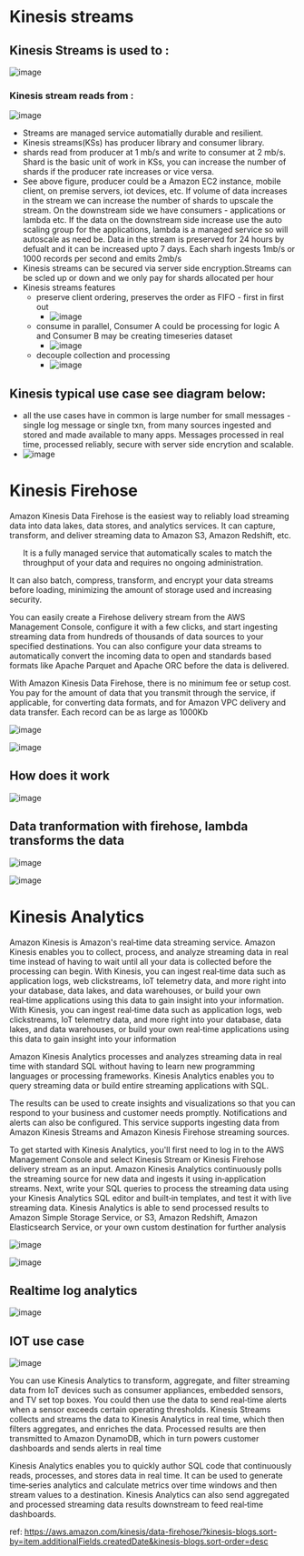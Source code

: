 # Kinesis streams
## Kinesis Streams is used to :
![image](https://user-images.githubusercontent.com/52529498/140963179-d2cbd175-ef20-45ba-b558-a533abc3d5e6.png)

### Kinesis stream reads from : 
![image](https://user-images.githubusercontent.com/52529498/140964922-fb652512-8700-437c-9d69-27cd7b461a45.png)

- Streams are managed service automatially durable and resilient.
- Kinesis streams(KSs) has producer library and consumer library. 
- shards read from producer at 1 mb/s and write to consumer at 2 mb/s. Shard is the basic unit of work in KSs, you can increase the number of shards if the producer rate increases or vice versa.
- See above figure, producer could be a Amazon EC2 instance, mobile client, on premise servers, iot devices, etc. If volume of data increases in the stream we can increase the number of shards to upscale the stream. On the downstream side we have consumers - applications or lambda etc. If the data on the downstream side increase use the auto scaling group for the applications, lambda is a managed service so will autoscale as need be. Data in the stream is preserved for 24 hours by defualt and it can be increased upto 7 days. Each sharh ingests 1mb/s or 1000 records per second and emits 2mb/s
- Kinesis streams can be secured via server side encryption.Streams can be scled up or down and we only pay for shards allocated per hour
- Kinesis streams features
  - preserve client ordering, preserves the order as FIFO - first in first out
    - ![image](https://user-images.githubusercontent.com/52529498/141669323-a601dfc3-6282-4895-95d4-ed156295616e.png)
  - consume in parallel, Consumer A could be processing for logic A and Consumer B may be creating timeseries dataset
    -  ![image](https://user-images.githubusercontent.com/52529498/141673230-6ba341dd-9b7c-4300-8389-94cc9947d748.png)
  - decouple collection and processing
    - ![image](https://user-images.githubusercontent.com/52529498/141681469-6fa299bd-e3b2-4435-8211-68fb86c01853.png)


## Kinesis typical use case see diagram below:
-  all the use cases have in common is large number for small messages - single log message or single txn, from many sources ingested and stored and made available to many apps. Messages processed in real time, processed reliably, secure with server side encrytion and scalable. 
- ![image](https://user-images.githubusercontent.com/52529498/141680350-e660a089-e61c-4915-ad72-5765ad273ec2.png)


# Kinesis Firehose
Amazon Kinesis Data Firehose is the easiest way to reliably load streaming data into data lakes, data stores, and analytics services. It can capture, transform, and deliver streaming data to Amazon S3, Amazon Redshift, etc.  <ul>It is a fully managed service that automatically scales to match the throughput of your data and requires no ongoing administration.</ul> It can also batch, compress, transform, and encrypt your data streams before loading, minimizing the amount of storage used and increasing security.

You can easily create a Firehose delivery stream from the AWS Management Console, configure it with a few clicks, and start ingesting streaming data from hundreds of thousands of data sources to your specified destinations. You can also configure your data streams to automatically convert the incoming data to open and standards based formats like Apache Parquet and Apache ORC before the data is delivered.

With Amazon Kinesis Data Firehose, there is no minimum fee or setup cost. You pay for the amount of data that you transmit through the service, if applicable, for converting data formats, and for Amazon VPC delivery and data transfer.
Each record can be as large as 1000Kb

![image](https://user-images.githubusercontent.com/52529498/141684424-1a57aa1e-0963-4f74-91d2-cd0052759aed.png)

![image](https://user-images.githubusercontent.com/52529498/141689084-2a75d375-4392-46d0-b768-8003218d1df1.png)

## How does it work
![image](https://user-images.githubusercontent.com/52529498/141689117-11fd8f91-816d-466e-8acf-97a7b85d7054.png)

## Data tranformation with firehose, lambda transforms the data
![image](https://user-images.githubusercontent.com/52529498/141689188-a9772d79-47d9-46a7-a328-314b4a1207f2.png)

![image](https://user-images.githubusercontent.com/52529498/141689418-d584104a-5114-4159-8b82-f100140e80a9.png)


# Kinesis Analytics
Amazon Kinesis is Amazon's real‑time data streaming service. Amazon Kinesis enables you to collect, process, and analyze streaming data in real time instead of having to wait until all your data is collected before the processing can begin. With Kinesis, you can ingest real‑time data such as application logs, web clickstreams, IoT telemetry data, and more right into your database, data lakes, and data warehouses, or build your own real‑time applications using this data to gain insight into your information. With Kinesis, you can ingest real‑time data such as application logs, web clickstreams, IoT telemetry data, and more right into your database, data lakes, and data warehouses, or build your own real‑time applications using this data to gain insight into your information

Amazon Kinesis Analytics processes and analyzes streaming data in real time with standard SQL without having to learn new programming languages or processing frameworks. Kinesis Analytics enables you to query streaming data or build entire streaming applications with SQL. 

The results can be used to create insights and visualizations so that you can respond to your business and customer needs promptly. Notifications and alerts can also be configured. This service supports ingesting data from Amazon Kinesis Streams and Amazon Kinesis Firehose streaming sources.

To get started with Kinesis Analytics, you'll first need to log in to the AWS Management Console and select Kinesis Stream or Kinesis Firehose delivery stream as an input. Amazon Kinesis Analytics continuously polls the streaming source for new data and ingests it using in‑application streams. Next, write your SQL queries to process the streaming data using your Kinesis Analytics SQL editor and built‑in templates, and test it with live streaming data.
Kinesis Analytics is able to send processed results to Amazon Simple Storage Service, or S3, Amazon Redshift, Amazon Elasticsearch Service, or your own custom destination for further analysis

![image](https://user-images.githubusercontent.com/52529498/141690095-9561bf76-3c14-4aa3-a513-7d0e31591c79.png)

![image](https://user-images.githubusercontent.com/52529498/141690191-f65a22aa-1a4f-4122-9a75-e9efbe077274.png)

## Realtime log analytics
![image](https://user-images.githubusercontent.com/52529498/141690448-2c2a159b-2f34-4070-9ca3-44eeba1a753e.png)

## IOT use case
![image](https://user-images.githubusercontent.com/52529498/141690547-e19efcba-6c09-400b-bea3-e5ad55843820.png)

 You can use Kinesis Analytics to transform, aggregate, and filter streaming data from IoT devices such as consumer appliances, embedded sensors, and TV set top boxes. You could then use the data to send real‑time alerts when a sensor exceeds certain operating thresholds. Kinesis Streams collects and streams the data to Kinesis Analytics in real time, which then filters aggregates, and enriches the data. Processed results are then transmitted to Amazon DynamoDB, which in turn powers customer dashboards and sends alerts in real time

Kinesis Analytics enables you to quickly author SQL code that continuously reads, processes, and stores data in real time. It can be used to generate time‑series analytics and calculate metrics over time windows and then stream values to a destination. Kinesis Analytics can also send aggregated and processed streaming data results downstream to feed real‑time dashboards.

ref: https://aws.amazon.com/kinesis/data-firehose/?kinesis-blogs.sort-by=item.additionalFields.createdDate&kinesis-blogs.sort-order=desc

  


